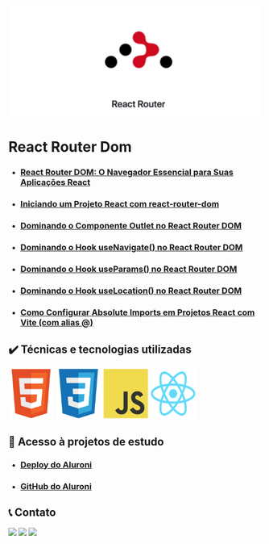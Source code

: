 <img src="./img/react-router-dom.png">

# React Router Dom

- ### [React Router DOM: O Navegador Essencial para Suas Aplicações React](./artigos/OQueEhReactRouterDom.md)

- ### [Iniciando um Projeto React com react-router-dom](./artigos/iniciandoProjeto.md)

- ### [Dominando o Componente Outlet no React Router DOM](./artigos/ComponenteOutlet.md)

- ### [Dominando o Hook useNavigate() no React Router DOM](./artigos/useNavigate.md)

- ### [Dominando o Hook useParams() no React Router DOM](./artigos/useParams.md)

- ### [Dominando o Hook useLocation() no React Router DOM](./artigos/useLocation.md)

- ### [Como Configurar Absolute Imports em Projetos React com Vite (com alias @)](./artigos/AbsoluteImports.md)

## ✔️ Técnicas e tecnologias utilizadas

<div>
  <img alt="Misael-HTML" height="100" width="90" src="https://raw.githubusercontent.com/devicons/devicon/master/icons/html5/html5-original.svg">
  <img alt="Misael-CSS" height="100" width="90" src="https://raw.githubusercontent.com/devicons/devicon/master/icons/css3/css3-original.svg">
  <img alt="JavaScript" height="100" width="90" src="https://raw.githubusercontent.com/devicons/devicon/master/icons/javascript/javascript-original.svg">
  <img alt="Misael-CSS" height="100" width="90" src="https://raw.githubusercontent.com/devicons/devicon/master/icons/react/react-original.svg">
</div>

## 📁 Acesso à projetos de estudo

- ### [Deploy do Aluroni](https://aluroni-phi-three.vercel.app/)

- ### [GitHub do Aluroni](https://github.com/Misael1981/aluroni)

<h2> 📞 Contato</h2>
<div> 
  <a href="https://instagram.com/misaelvborges" target="_blank"><img src="https://img.shields.io/badge/-Instagram-%23E4405F?style=for-the-badge&logo=instagram&logoColor=white" target="_blank"></a>
  <a href = "mailto:misaelborges1981@gmail.com"><img src="https://img.shields.io/badge/-Gmail-%23333?style=for-the-badge&logo=gmail&logoColor=white" target="_blank"></a>
  <a href="https://www.linkedin.com/in/misael-borges-5a5214181" target="_blank"><img src="https://img.shields.io/badge/-LinkedIn-%230077B5?style=for-the-badge&logo=linkedin&logoColor=white" target="_blank"></a> 
  <a href= https://img.shields.io/badge/WhatsApp-25D366?style=for-the-badge&logo=whatsapp&logoColor=white></a>
</div>
